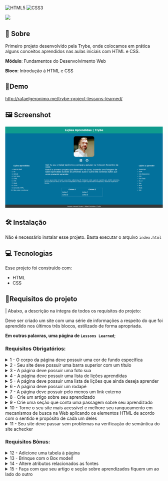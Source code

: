 ![HTML5](https://img.shields.io/badge/html5-%23E34F26.svg?style=for-the-badge&logo=html5&logoColor=white) ![CSS3](https://img.shields.io/badge/css3-%231572B6.svg?style=for-the-badge&logo=css3&logoColor=white)

![](https://socialify.git.ci/rafaelgeronimo/trybe-project-lessons-learned/image?description=1&descriptionEditable=%5BTrybe%20Project%5D%20Lessons%20Learned&font=Bitter&language=1&owner=1&pattern=Circuit%20Board&theme=Light)


## 📗 Sobre

Primeiro projeto desenvolvido pela Trybe, onde colocamos em prática alguns conceitos aprendidos nas aulas iniciais com HTML e CSS.

**Módulo**: Fundamentos do Desenvolvimento Web

**Bloco**: Introdução à HTML e CSS

## 🚀Demo
http://rafaelgeronimo.me/trybe-project-lessons-learned/

## 🖼 Screenshot

![](./assets/img/screenshot.png)

## 🛠 Instalação

Não é necessário instalar esse projeto. Basta executar o arquivo `index.html`

## 💻 Tecnologias
Esse projeto foi construído com:
- HTML
- CSS

## 📝Requisitos do projeto
| Abaixo, a descrição na íntegra de todos os requisitos do projeto:

Deve ser criado um site com uma série de informações a respeito do que foi aprendido nos últimos três blocos, estilizado de forma apropriada.

**Em outras palavras, uma página de `Lessons Learned`**;
### Requisitos Obrigatórios:
<details>
  <summary>
    1 - O corpo da página deve possuir uma cor de fundo específica
  </summary>
  <ul>
    <li>
      Possuir cor de fundo: rgb(253, 251, 251)
    </li>
  </ul>
</details>
<details>
  <summary>
    2 - Seu site deve possuir uma barra superior com um título
  </summary>
  <ul>
    <li>
      A barra deve possuir o ID "cabecalho"
    </li>
    <li>
      O elemento com o id <kbd>cabecalho</kbd> deve ser fixo no topo da página, com a propriedade top tendo <kbd>0px</kbd>
    </li>
    <li>
      O título deve estar dentro da barra e possuir o ID "titulo", além de ser uma tag <kbd>h1</kbd>
    </li>
  </ul>
</details>
<details>
  <summary>
    3 - A página deve possuir uma foto sua
  </summary>
  <ul>
    <li>
      A foto deve ser inserida utilizando uma tag <kbd>img</kbd> com o ID "minha_foto"
    </li>
  </ul>
</details>
</details>
<details>
  <summary>
    4 - A página deve possuir uma lista de lições aprendidas
  </summary>
  <ul>
    <li>
      A lista deve ser numerada e possuir o ID "licoes_aprendidas"
    </li>
    <li>
      A lista deve possuir 10 itens
    </li>
  </ul>
</details>
</details>
<details>
  <summary>
    5 - A página deve possuir uma lista de lições que ainda deseja aprender
  </summary>
  <ul>
    <li>
      A lista <strong>não</strong> deve ser numerada e deve possuir o ID "licoes_a_aprender"
    </li>
    <li>
      A lista deve possuir 10 itens
    </li>
  </ul>
</details>
</details>
<details>
  <summary>
    6 - A página deve possuir um rodapé
  </summary>
  <ul>
    <li>
      O rodapé deve utilizar a tag <kbd>footer</kbd> e possuir o ID "rodape"
    </li>
  </ul>
</details>
</details>
<details>
  <summary>
    7 - A página deve possuir pelo menos um link externo
  </summary>
  <ul>
    <li>
      A configuração desse link deve ser feita para abrir em uma nova aba do navegador
    </li>
  </ul>
</details>
</details>
<details>
  <summary>
    8 - Crie um artigo sobre seu aprendizado
  </summary>
  <ul>
    <li>
      A <kbd>tag</kbd> <kbd>article</kbd> devem ser utilizadas
    </li>
    <li>
      O artigo deve ter mais de 300 letras e menos de 600
    </li>
  </ul>
</details>
</details>
<details>
  <summary>
    9 - Crie uma seção que conta uma passagem sobre seu aprendizado
  </summary>
  <ul>
    <li>
      A <kbd>tag</kbd> <kbd>aside</kbd> deve ser utilizada
    </li>
    <li>
      A seção deve ter mais que 100 letras e menos que 300
    </li>
  </ul>
</details>
</details>
<details>
  <summary>
    10 - Torne o seu site mais acessível e melhore seu ranqueamento em mecanismos de busca na Web aplicando os elementos HTML de acordo com o sentido e propósito de cada um deles
  </summary>
  <ul>
    <li>
      A página deve possuir um elemento <kbd>article</kbd>
    </li>
    <li>
      A página deve possuir um elemento <kbd>header</kbd>
    </li>
    <li>
      A página deve possuir um elemento <kbd>nav</kbd>
    </li>
    <li>
      A página deve possuir um elemento <kbd>section</kbd>
    </li>
    <li>
      A página deve possuir um elemento <kbd>aside</kbd>
    </li>
    <li>
      A página deve possuir um elemento <kbd>footer</kbd>
    </li>
  </ul>
</details>
</details>
<details>
  <summary>
    11 - Seu site deve passar sem problemas na verificação de semântica do site achecker
  </summary>
  <ul>
    <li>
      Verificar sua página no [achecker](https://achecker.ca/checker/index.php)
    </li>
  </ul>
</details>

### Requisitos Bônus:
<details>
  <summary>
    12 - Adicione uma tabela à página
  </summary>
  <ul>
    <li>
      A página deve possuir uma tabela
    </li>
  </ul>
</details>
<details>
  <summary>
    13 - Brinque com o Box model!
  </summary>
  <ul>
    <li>
      Altere <kbd>margin</kbd>, <kbd>padding</kbd> e <kbd>border</kbd> dos elementos para ver, na prática, como esses atributos influenciam e melhoram a visualização dos componentes
    </li>
  </ul>
</details>
<details>
  <summary>
    14 - Altere atributos relacionados as fontes
  </summary>
  <ul>
    <li>
      Altere o tamanho da letra
    </li>
    <li>
      Altere a cor da letra
    </li>
    <li>
      Altere o espaçamento entre as linhas
    </li>
    <li>
      Altere o <kbd>font-family</kbd>
    </li>
  </ul>
</details>
<details>
  <summary>
    15 - Faça com que seu artigo e seção sobre aprendizados fiquem um ao lado do outro
  </summary>
  <ul>
    <li>
      Utilizar a classe 'lado-esquerdo'
    </li>
    <li>
      Utilizar a classe 'lado-direito'
    </li>
    <li>
      Verificar se os elementos com as classes lado-direito e lado-esquerdo estão posicionados corretamente
    </li>
  </ul>
</details>
